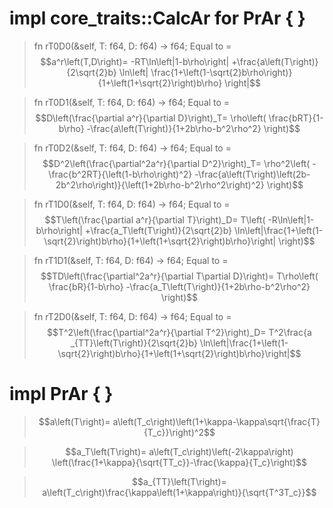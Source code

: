 
# impl core_traits::CalcAr for PrAr { }

> fn rT0D0(&self, T: f64, D: f64) -> f64; Equal to =  
> $$a^r\left(T,D\right)=
> -RT\ln\left|1-b\rho\right|
> +\frac{a\left(T\right)}{2\sqrt{2}b}
> \ln\left|
> \frac{1+\left(1-\sqrt{2}b\rho\right)}{1+\left(1+\sqrt{2}\right)b\rho}
> \right|$$

> fn rT0D1(&self, T: f64, D: f64) -> f64; Equal to =  
> $$D\left(\frac{\partial a^r}{\partial D}\right)_T=
> \rho\left(
> \frac{bRT}{1-b\rho}
> -\frac{a\left(T\right)}{1+2b\rho-b^2\rho^2}
> \right)$$

> fn rT0D2(&self, T: f64, D: f64) -> f64; Equal to =  
> $$D^2\left(\frac{\partial^2a^r}{\partial D^2}\right)_T=
> \rho^2\left(
> -\frac{b^2RT}{\left(1-b\rho\right)^2}
> -\frac{a\left(T\right)\left(2b-2b^2\rho\right)}{\left(1+2b\rho-b^2\rho^2\right)^2}
> \right)$$

> fn rT1D0(&self, T: f64, D: f64) -> f64; Equal to =  
> $$T\left(\frac{\partial a^r}{\partial T}\right)_D=
> T\left(
> -R\ln\left|1-b\rho\right|
> +\frac{a_T\left(T\right)}{2\sqrt{2}b}
> \ln\left|\frac{1+\left(1-\sqrt{2}\right)b\rho}{1+\left(1+\sqrt{2}\right)b\rho}\right|
> \right)$$

> fn rT1D1(&self, T: f64, D: f64) -> f64; Equal to =  
> $$TD\left(\frac{\partial^2a^r}{\partial T\partial D}\right)=
> T\rho\left(
> \frac{bR}{1-b\rho}
> -\frac{a_T\left(T\right)}{1+2b\rho-b^2\rho^2}
> \right)$$

> fn rT2D0(&self, T: f64, D: f64) -> f64; Equal to =  
> $$T^2\left(\frac{\partial^2a^r}{\partial T^2}\right)_D=
> T^2\frac{a _{TT}\left(T\right)}{2\sqrt{2}b}
> \ln\left|\frac{1+\left(1-\sqrt{2}\right)b\rho}{1+\left(1+\sqrt{2}\right)b\rho}\right|$$

# impl PrAr { }

> $$a\left(T\right)=
> a\left(T_c\right)\left(1+\kappa-\kappa\sqrt{\frac{T}{T_c}}\right)^2$$

> $$a_T\left(T\right)=
> a\left(T_c\right)\left(-2\kappa\right)
> \left(\frac{1+\kappa}{\sqrt{TT_c}}-\frac{\kappa}{T_c}\right)$$

> $$a_{TT}\left(T\right)=
> a\left(T_c\right)\frac{\kappa\left(1+\kappa\right)}{\sqrt{T^3T_c}}$$

